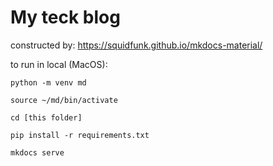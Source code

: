 # My teck blog

constructed by: https://squidfunk.github.io/mkdocs-material/

to run in local (MacOS):

```shell
python -m venv md

source ~/md/bin/activate

cd [this folder]

pip install -r requirements.txt

mkdocs serve
```